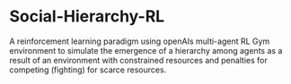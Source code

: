 # Social-Hierarchy-RL
A reinforcement learning paradigm using openAIs multi-agent RL Gym environment to simulate 
the emergence of a hierarchy among agents as a result of an environment with constrained resources 
and penalties for competing (fighting) for scarce resources.
